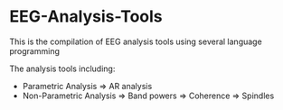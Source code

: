 # EEG-Analysis-Tools
This is the compilation of EEG analysis tools using several language programming

The analysis tools including:
- Parametric Analysis
	=> AR analysis
- Non-Parametric Analysis
	=> Band powers
	=> Coherence
	=> Spindles
